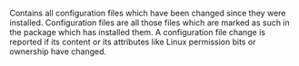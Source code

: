   Contains all configuration files which have been changed since they were
  installed.
  Configuration files are all those files which are marked as such in the
  package which has installed them. A configuration file change is reported
  if its content or its attributes like Linux permission bits or ownership
  have changed.
